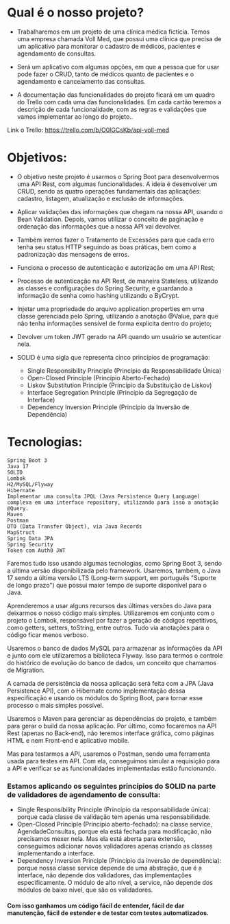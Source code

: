 # Qual é o nosso projeto?

- Trabalharemos em um projeto de uma clínica médica fictícia. Temos uma empresa chamada Voll Med, que possui uma clínica que precisa de um aplicativo para monitorar o cadastro de médicos, pacientes e agendamento de consultas.

- Será um aplicativo com algumas opções, em que a pessoa que for usar pode fazer o CRUD, tanto de médicos quanto de pacientes e o agendamento e cancelamento das consultas.

- A documentação das funcionalidades do projeto ficará em um quadro do Trello com cada uma das funcionalidades. Em cada cartão teremos a descrição de cada funcionalidade, com as regras e validações que vamos implementar ao longo do projeto..


Link o Trello:
https://trello.com/b/O0lGCsKb/api-voll-med

# Objetivos:
- O objetivo neste projeto é usarmos o Spring Boot para desenvolvermos uma API Rest, com algumas funcionalidades. A ideia é desenvolver um CRUD, sendo as quatro operações fundamentais das aplicações: cadastro, listagem, atualização e exclusão de informações.

-  Aplicar validações das informações que chegam na nossa API, usando o Bean Validation. Depois, vamos utilizar o conceito de paginação e ordenação das informações que a nossa API vai devolver.
-  Também iremos fazer o Tratamento de Excessões para que cada erro tenha seu status HTTP seguindo as boas práticas, bem como a padronização das mensagens de erros.
-  Funciona o processo de autenticação e autorização em uma API Rest;
-  Processo de autenticação na API Rest, de maneira Stateless, utilizando as classes e configurações do Spring Security, e guardando a informação de senha como hashing utilizando o ByCrypt.
-  Injetar uma propriedade do arquivo application.properties em uma classe gerenciada pelo Spring, utilizando a anotação @Value, para que não tenha informações sensível de forma explicita dentro do projeto;
-  Devolver um token JWT gerado na API quando um usuário se autenticar nela.
- SOLID é uma sigla que representa cinco princípios de programação:
    - Single Responsibility Principle (Princípio da Responsabilidade Única)
    - Open-Closed Principle (Princípio Aberto-Fechado)
    - Liskov Substitution Principle (Princípio da Substituição de Liskov)
    - Interface Segregation Principle (Princípio da Segregação de Interface)
    - Dependency Inversion Principle (Princípio da Inversão de Dependência)

# Tecnologias:
    Spring Boot 3
    Java 17
    SOLID
    Lombok
    H2/MySQL/Flyway
    Hibernate
    Implementar uma consulta JPQL (Java Persistence Query Language) complexa em uma interface repository, utilizando para isso a anotação @Query.
    Maven
    Postman
    DTO (Data Transfer Object), via Java Records
    MapStruct
    Spring Data JPA
    Spring Security
    Token com Auth0 JWT

Faremos tudo isso usando algumas tecnologias, como Spring Boot 3, sendo a última versão disponibilizada pelo framework. Usaremos, também, o Java 17 sendo a última versão LTS (Long-term support, em português "Suporte de longo prazo") que possui maior tempo de suporte disponível para o Java.

Aprenderemos a usar alguns recursos das últimas versões do Java para deixarmos o nosso código mais simples. Utilizaremos em conjunto com o projeto o Lombok, responsável por fazer a geração de códigos repetitivos, como getters, setters, toString, entre outros. Tudo via anotações para o código ficar menos verboso.

Usaremos o banco de dados MySQL para armazenar as informações da API e junto com ele utilizaremos a biblioteca Flyway. Isso para termos o controle do histórico de evolução do banco de dados, um conceito que chamamos de Migration.

A camada de persistência da nossa aplicação será feita com a JPA (Java Persistence API), com o Hibernate como implementação dessa especificação e usando os módulos do Spring Boot, para tornar esse processo o mais simples possível.

Usaremos o Maven para gerenciar as dependências do projeto, e também para gerar o build da nossa aplicação. Por último, como focaremos na API Rest (apenas no Back-end), não teremos interface gráfica, como páginas HTML e nem Front-end e aplicativo mobile.

Mas para testarmos a API, usaremos o Postman, sendo uma ferramenta usada para testes em API. Com ela, conseguimos simular a requisição para a API e verificar se as funcionalidades implementadas estão funcionando.

### Estamos aplicando os seguintes princípios do SOLID na parte de validadores de agendamento de consulta:

- Single Responsibility Principle (Princípio da responsabilidade única): porque cada classe de validação tem apenas uma responsabilidade.
- Open-Closed Principle (Princípio aberto-fechado): na classe service, AgendadeConsultas, porque ela está fechada para modificação, não precisamos mexer nela. Mas ela está aberta para extensão, conseguimos adicionar novos validadores apenas criando as classes implementando a interface.
- Dependency Inversion Principle (Princípio da inversão de dependência): porque nossa classe service depende de uma abstração, que é a interface, não depende dos validadores, das implementações especificamente. O módulo de alto nível, a service, não depende dos módulos de baixo nível, que são os validadores.
#### Com isso ganhamos um código fácil de entender, fácil de dar manutenção, fácil de estender e de testar com testes automatizados.







